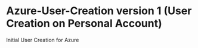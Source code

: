 # Azure-User-Creation version 1 (User Creation on Personal Account)
Initial User Creation for Azure 
